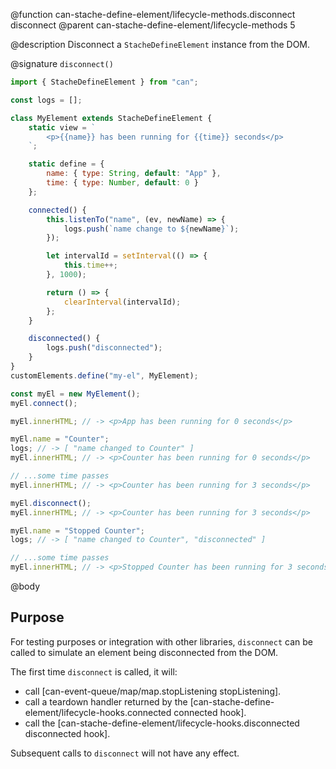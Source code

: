 @function can-stache-define-element/lifecycle-methods.disconnect disconnect
@parent can-stache-define-element/lifecycle-methods 5

@description Disconnect a `StacheDefineElement` instance from the DOM.

@signature `disconnect()`

```js
import { StacheDefineElement } from "can";

const logs = [];

class MyElement extends StacheDefineElement {
	static view = `
		<p>{{name}} has been running for {{time}} seconds</p>
	`;

	static define = {
		name: { type: String, default: "App" },
		time: { type: Number, default: 0 }
	};

	connected() {
		this.listenTo("name", (ev, newName) => {
			logs.push(`name change to ${newName}`);
		});

		let intervalId = setInterval(() => {
			this.time++;
		}, 1000);

		return () => {
			clearInterval(intervalId);
		};
	}

	disconnected() {
		logs.push("disconnected");
	}
}
customElements.define("my-el", MyElement);

const myEl = new MyElement();
myEl.connect();

myEl.innerHTML; // -> <p>App has been running for 0 seconds</p>

myEl.name = "Counter";
logs; // -> [ "name changed to Counter" ]
myEl.innerHTML; // -> <p>Counter has been running for 0 seconds</p>

// ...some time passes
myEl.innerHTML; // -> <p>Counter has been running for 3 seconds</p>

myEl.disconnect();
myEl.innerHTML; // -> <p>Counter has been running for 3 seconds</p>

myEl.name = "Stopped Counter";
logs; // -> [ "name changed to Counter", "disconnected" ]

// ...some time passes
myEl.innerHTML; // -> <p>Stopped Counter has been running for 3 seconds</p>
```

@body

## Purpose

For testing purposes or integration with other libraries, `disconnect` can be called to simulate an element being disconnected from the DOM.

The first time `disconnect` is called, it will:

- call [can-event-queue/map/map.stopListening stopListening].
- call a teardown handler returned by the [can-stache-define-element/lifecycle-hooks.connected connected hook].
- call the [can-stache-define-element/lifecycle-hooks.disconnected disconnected hook].

Subsequent calls to `disconnect` will not have any effect.

